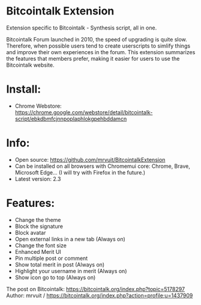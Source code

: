 # Bitcointalk Extension
Extension specific to Bitcointalk - Synthesis script, all in one.

Bitcointalk Forum launched in 2010, the speed of upgrading is quite slow.
Therefore, when possible users tend to create userscripts to simlify things and improve their own experiences in the forum.
This extension summarizes the features that members prefer, making it easier for users to use the Bitcointalk website.

# Install:
- Chrome Webstore: https://chrome.google.com/webstore/detail/bitcointalk-script/ebkdbmfcjnnpoplaphlokgpehbddamcn

# Info:
- Open source: https://github.com/mrvuit/BitcointalkExtension
- Can be installed on all browsers with Chromemui core: Chrome, Brave, Microsoft Edge... (I will try with Firefox in the future.)
- Latest version: 2.3

# Features:
- Change the theme
- Block the signature
- Block avatar
- Open external links in a new tab (Always on)
- Change the font size
- Enhanced Merit UI
- Pin multiple post or comment
- Show total merit in post (Always on)
- Highlight your username in merit (Always on)
- Show icon go to top (Always on)

The post on Bitcointalk: https://bitcointalk.org/index.php?topic=5178297
Author: mrvuit / https://bitcointalk.org/index.php?action=profile;u=1437909
